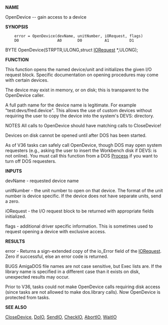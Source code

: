 
**NAME**

OpenDevice -- gain access to a device

**SYNOPSIS**

```
    error = OpenDevice(devName, unitNumber, iORequest, flags)
    D0                 A0       D0          A1         D1

```
BYTE OpenDevice(STRPTR,ULONG,struct [IORequest](IORequest) *,ULONG);

**FUNCTION**

This function opens the named device/unit and initializes the given
I/O request block.  Specific documentation on opening procedures
may come with certain devices.

The device may exist in memory, or on disk; this is transparent to
the OpenDevice caller.

A full path name for the device name is legitimate.  For example
&#034;test:devs/fred.device&#034;.  This allows the use of custom devices
without requiring the user to copy the device into the system's
DEVS: directory.

NOTES
All calls to OpenDevice should have matching calls to CloseDevice!

Devices on disk cannot be opened until after DOS has been
started.

As of V36 tasks can safely call OpenDevice, though DOS may open
system requesters (e.g., asking the user to insert the Workbench
disk if DEVS: is not online).  You must call this function from a
DOS [Process](Process) if you want to turn off DOS requesters.

**INPUTS**

devName - requested device name

unitNumber - the unit number to open on that device.  The format of
the unit number is device specific.  If the device does
not have separate units, send a zero.

iORequest - the I/O request block to be returned with
appropriate fields initialized.

flags - additional driver specific information.  This is sometimes
used to request opening a device with exclusive access.

**RESULTS**

error - Returns a sign-extended copy of the io_Error field
of the [IORequest](IORequest).  Zero if successful, else an error code
is returned.

BUGS
AmigaDOS file names are not case sensitive, but Exec lists are.  If
the library name is specified in a different case than it exists on
disk, unexpected results may occur.

Prior to V36, tasks could not make OpenDevice calls requiring disk
access (since tasks are not allowed to make dos.library calls).
Now OpenDevice is protected from tasks.

**SEE ALSO**

[CloseDevice](CloseDevice), [DoIO](DoIO), [SendIO](SendIO), [CheckIO](CheckIO), [AbortIO](AbortIO), [WaitIO](WaitIO)

